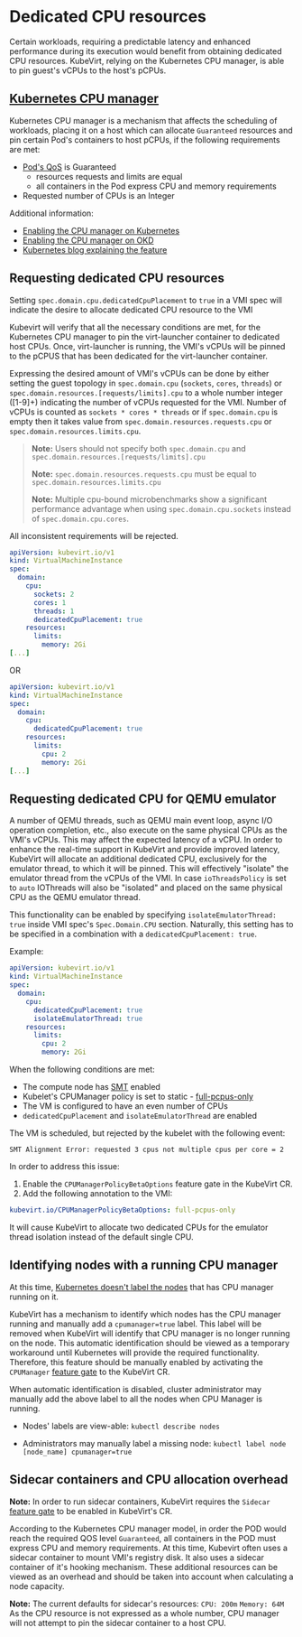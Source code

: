 # Dedicated CPU resources

Certain workloads, requiring a predictable latency and enhanced
performance during its execution would benefit from obtaining dedicated
CPU resources. KubeVirt, relying on the Kubernetes CPU manager, is able
to pin guest's vCPUs to the host's pCPUs.

## [Kubernetes CPU manager](https://kubernetes.io/docs/tasks/administer-cluster/cpu-management-policies/)

Kubernetes CPU manager is a mechanism that affects the scheduling of
workloads, placing it on a host which can allocate `Guaranteed`
resources and pin certain Pod's containers to host pCPUs, if the
following requirements are met:

* [Pod's QoS](https://kubernetes.io/docs/tasks/configure-pod-container/quality-service-pod/#create-a-pod-that-gets-assigned-a-qos-class-of-guaranteed) is Guaranteed
	* resources requests and limits are equal
	* all containers in the Pod express CPU and memory requirements
* Requested number of CPUs is an Integer

Additional information: 

* [Enabling the CPU manager on Kubernetes](https://kubernetes.io/docs/tasks/administer-cluster/cpu-management-policies/)
* [Enabling the CPU manager on OKD](https://docs.openshift.com/container-platform/4.10/scalability_and_performance/using-cpu-manager.html)
* [Kubernetes blog explaining the feature](https://kubernetes.io/blog/2018/07/24/feature-highlight-cpu-manager/)

## Requesting dedicated CPU resources

Setting `spec.domain.cpu.dedicatedCpuPlacement` to `true` in a VMI spec
will indicate the desire to allocate dedicated CPU resource to the VMI

Kubevirt will verify that all the necessary conditions are met, for the
Kubernetes CPU manager to pin the virt-launcher container to dedicated
host CPUs. Once, virt-launcher is running, the VMI's vCPUs will be
pinned to the pCPUS that has been dedicated for the virt-launcher
container.

Expressing the desired amount of VMI's vCPUs can be done by either
setting the guest topology in `spec.domain.cpu` (`sockets`, `cores`,
`threads`) or `spec.domain.resources.[requests/limits].cpu` to a whole
number integer ([1-9]+) indicating the number of vCPUs
requested for the VMI. Number of vCPUs is counted as
`sockets * cores * threads` or if `spec.domain.cpu` is empty then it
takes value from `spec.domain.resources.requests.cpu` or
`spec.domain.resources.limits.cpu`.

> **Note:** Users should not specify both `spec.domain.cpu` and
> `spec.domain.resources.[requests/limits].cpu`
>
> **Note:** `spec.domain.resources.requests.cpu` must be equal to
> `spec.domain.resources.limits.cpu`
>
> **Note:** Multiple cpu-bound microbenchmarks show a significant
> performance advantage when using `spec.domain.cpu.sockets` instead of
> `spec.domain.cpu.cores`.

All inconsistent requirements will be rejected.

```yaml
apiVersion: kubevirt.io/v1
kind: VirtualMachineInstance
spec:
  domain:
    cpu:
      sockets: 2
      cores: 1
      threads: 1
      dedicatedCpuPlacement: true
    resources:
      limits:
        memory: 2Gi
[...]
```

OR

```yaml
apiVersion: kubevirt.io/v1
kind: VirtualMachineInstance
spec:
  domain:
    cpu:
      dedicatedCpuPlacement: true
    resources:
      limits:
        cpu: 2
        memory: 2Gi
[...]
```

## Requesting dedicated CPU for QEMU emulator

A number of QEMU threads, such as QEMU main event loop, async I/O
operation completion, etc., also execute on the same physical CPUs as
the VMI's vCPUs. This may affect the expected latency of a vCPU. In
order to enhance the real-time support in KubeVirt and provide improved
latency, KubeVirt will allocate an additional dedicated CPU, exclusively
for the emulator thread, to which it will be pinned. This will
effectively "isolate" the emulator thread from the vCPUs of the VMI.
In case `ioThreadsPolicy` is set to `auto` IOThreads will also be
"isolated" and placed on the same physical CPU as the QEMU emulator thread.

This functionality can be enabled by specifying
`isolateEmulatorThread: true` inside VMI spec's `Spec.Domain.CPU`
section. Naturally, this setting has to be specified in a combination
with a `dedicatedCpuPlacement: true`.

Example:

```yaml
apiVersion: kubevirt.io/v1
kind: VirtualMachineInstance
spec:
  domain:
    cpu:
      dedicatedCpuPlacement: true
      isolateEmulatorThread: true
    resources:
      limits:
        cpu: 2
        memory: 2Gi
```

When the following conditions are met:
- The compute node has [SMT](https://en.wikipedia.org/wiki/Simultaneous_multithreading) enabled
- Kubelet's CPUManager policy is set to static - [full-pcpus-only](https://kubernetes.io/docs/tasks/administer-cluster/cpu-management-policies/#static-policy-options)
- The VM is configured to have an even number of CPUs
- `dedicatedCpuPlacement` and `isolateEmulatorThread` are enabled

The VM is scheduled, but rejected by the kubelet with the following event:
```
SMT Alignment Error: requested 3 cpus not multiple cpus per core = 2
```

In order to address this issue:
1. Enable the `CPUManagerPolicyBetaOptions` feature gate in the KubeVirt CR.
2. Add the following annotation to the VMI:
```yaml
kubevirt.io/CPUManagerPolicyBetaOptions: full-pcpus-only
```

It will cause KubeVirt to allocate two dedicated CPUs for the emulator thread isolation instead of the default single CPU.

## Identifying nodes with a running CPU manager

At this time, [Kubernetes doesn't label the
nodes](https://github.com/kubernetes/kubernetes/issues/66525) that has
CPU manager running on it.

KubeVirt has a mechanism to identify which nodes has the CPU manager
running and manually add a `cpumanager=true` label. This label will be
removed when KubeVirt will identify that CPU manager is no longer
running on the node. This automatic identification should be viewed as a
temporary workaround until Kubernetes will provide the required
functionality. Therefore, this feature should be manually enabled by
activating the `CPUManager`
[feature gate](../operations/activating_feature_gates.md#how-to-activate-a-feature-gate)
to the KubeVirt CR.

When automatic identification is disabled, cluster administrator may
manually add the above label to all the nodes when CPU Manager is
running.

-   Nodes' labels are view-able: `kubectl describe nodes`

-   Administrators may manually label a missing node:
    `kubectl label node [node_name] cpumanager=true`


## Sidecar containers and CPU allocation overhead

**Note:** In order to run sidecar containers, KubeVirt requires the
`Sidecar`
[feature gate](../operations/activating_feature_gates.md#how-to-activate-a-feature-gate)
to be enabled in KubeVirt's CR.

According to the Kubernetes CPU manager model, in order the POD would
reach the required QOS level `Guaranteed`, all containers in the POD
must express CPU and memory requirements. At this time, Kubevirt often
uses a sidecar container to mount VMI's registry disk. It also uses a
sidecar container of it's hooking mechanism. These additional resources
can be viewed as an overhead and should be taken into account when
calculating a node capacity.

**Note:** The current defaults for sidecar's resources: `CPU: 200m`
`Memory: 64M` As the CPU resource is not expressed as a whole number,
CPU manager will not attempt to pin the sidecar container to a host CPU.

